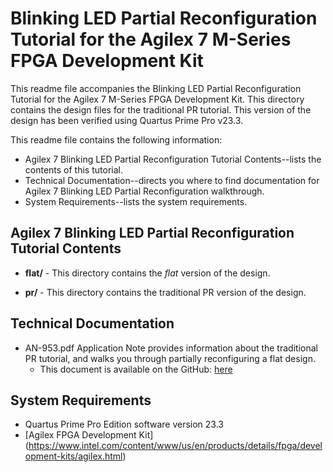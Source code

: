 # Blinking LED Partial Reconfiguration Tutorial for the Agilex 7 M-Series FPGA Development Kit

This readme file accompanies the Blinking LED Partial Reconfiguration Tutorial for the Agilex 7 M-Series FPGA Development Kit. This directory contains the design files for the traditional PR tutorial. This version of the design has been verified using Quartus Prime Pro v23.3.

This readme file contains the following information:

*  Agilex 7 Blinking LED Partial Reconfiguration Tutorial Contents--lists the contents of this tutorial.
*  Technical Documentation--directs you where to find documentation for Agilex 7 Blinking LED Partial Reconfiguration walkthrough.
*  System Requirements--lists the system requirements.

## Agilex 7 Blinking LED Partial Reconfiguration Tutorial Contents

*  **flat/** - This directory contains the *flat* version of the design.

*  **pr/** - This directory contains the traditional PR version of the design.

## Technical Documentation

*  AN-953.pdf Application Note provides information about the traditional PR tutorial, and walks you through partially reconfiguring a flat design.
   *  This document is available on the GitHub: [here](AN-953.pdf)

## System Requirements

*  Quartus Prime Pro Edition software version 23.3
*  [Agilex FPGA Development Kit] (https://www.intel.com/content/www/us/en/products/details/fpga/development-kits/agilex.html)

